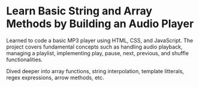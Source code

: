 
# Learn Basic String and Array Methods by Building an Audio Player

Learned to code a basic MP3 player using HTML, CSS, and JavaScript. The project covers fundamental concepts such as handling audio playback, managing a playlist, implementing play, pause, next, previous, and shuffle functionalities.

Dived deeper into array functions, string interpolation, template litterals, regex expressions, arrow methods, etc.

